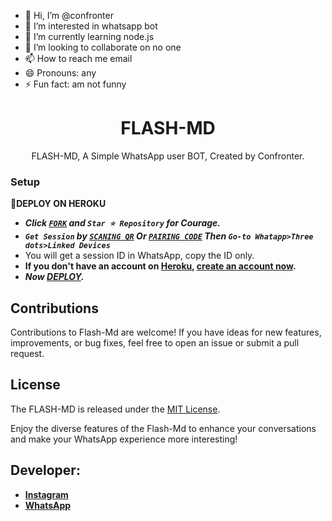 - 👋 Hi, I’m @confronter
- 👀 I’m interested in whatsapp bot
- 🌱 I’m currently learning node.js
- 💞️ I’m looking to collaborate on no one
- 📫 How to reach me email
- 😄 Pronouns: any
- ⚡ Fun fact: am not funny

 <h1 align="center"> FLASH-MD </h1>
<p align="center"> FLASH-MD, A Simple WhatsApp user BOT, Created by Confronter.
</p>




### Setup

**📌DEPLOY ON HEROKU**
   - ***Click [`FORK`](https://github.com/comfronter/confronter/fork) and `Star ⭐ Repository` for Courage.***
   - ***`Get Session` by [`SCANING QR`](https://flash-md-qr.onrender.com) Or [`PAIRING CODE`](https://flash-pairing-code-d37204ca1825.herokuapp.com/pair) Then `Go-to Whatapp>Three dots>Linked Devices`***
   - You will get a session ID in WhatsApp, copy the ID only.
   - **If you don't have an account on [Heroku](https://signup.heroku.com/), [create an account now](https://signup.heroku.com/).**
   - ***Now [DEPLOY](https://dashboard.heroku.com/new?template=https://github.com/franceking1/Flash-Md).***


## Contributions

Contributions to Flash-Md are welcome! If you have ideas for new features, improvements, or bug fixes, feel free to open an issue or submit a pull request.

## License

The FLASH-MD is released under the [MIT License](https://opensource.org/licenses/MIT).

Enjoy the diverse features of the Flash-Md  to enhance your conversations and make your WhatsApp experience more interesting!

## Developer:

- [**Instagram**](https://instagram.com/comfronter._)
- [**WhatsApp**](https://wa.me/254793908571)


